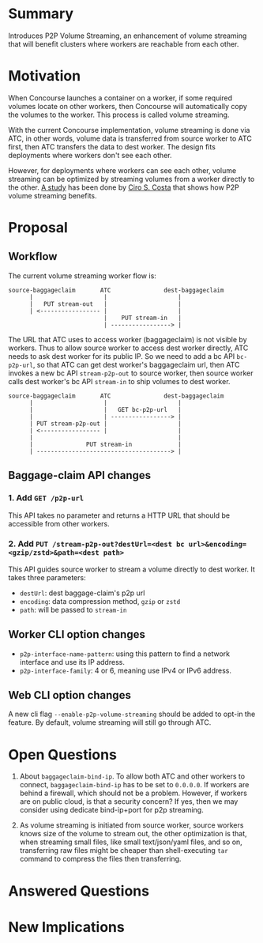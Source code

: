 # Summary

Introduces P2P Volume Streaming, an enhancement of volume streaming that will
benefit clusters where workers are reachable from each other.

# Motivation

When Concourse launches a container on a worker, if some required volumes locate
on other workers, then Concourse will automatically copy the volumes to the worker.
This process is called volume streaming.

With the current Concourse implementation, volume streaming is done via ATC, in
other words, volume data is transferred from source worker to ATC first, then 
ATC transfers the data to dest worker. The design fits deployments where workers
don't see each other.

However, for deployments where workers can see each other, volume streaming can be
optimized by streaming volumes from a worker directly to the other. [A study](https://ops.tips/notes/concourse-workers-streaming-improvements/) 
has been done by [Ciro S. Costa](https://github.com/cirocosta) that shows how P2P volume 
streaming benefits.


# Proposal

## Workflow

The current volume streaming worker flow is:

```                           
source-baggageclaim       ATC               dest-baggageclaim
      |                    |                    |
      |   PUT stream-out   |                    |
      | <----------------- |                    |
                           |    PUT stream-in   |
                           | -----------------> |
```

The URL that ATC uses to access worker (baggageclaim) is not visible by workers. Thus
to allow source worker to access dest worker directly, ATC needs to ask dest worker for
its public IP. So we need to add a bc API `bc-p2p-url`, so that ATC can get dest worker's
baggageclaim url, then ATC invokes a new bc API `stream-p2p-out` to source worker, then 
source worker calls dest worker's bc API `stream-in` to ship volumes to dest worker.

```                           
source-baggageclaim       ATC               dest-baggageclaim
      |                    |                    |
      |                    |   GET bc-p2p-url   |
      |                    | -----------------> |
      | PUT stream-p2p-out |                    |
      | <----------------- |                    |
      |                                         |
      |               PUT stream-in             |
      | --------------------------------------> |
```

## Baggage-claim API changes

### 1. Add `GET /p2p-url`

This API takes no parameter and returns a HTTP URL that should be accessible from other
workers.

### 2. Add `PUT /stream-p2p-out?destUrl=<dest bc url>&encoding=<gzip/zstd>&path=<dest path>`

This API guides source worker to stream a volume directly to dest worker. It takes three
parameters:

* `destUrl`: dest baggage-claim's p2p url
* `encoding`: data compression method, `gzip` or `zstd`
* `path`: will be passed to `stream-in`

## Worker CLI option changes

* `p2p-interface-name-pattern`: using this pattern to find a network interface and use its IP address.
* `p2p-interface-family`: 4 or 6, meaning use IPv4 or IPv6 address.

## Web CLI option changes

A new cli flag `--enable-p2p-volume-streaming` should be added to opt-in the feature. 
By default, volume streaming will still go through ATC.


# Open Questions

1. About `baggageclaim-bind-ip`. To allow both ATC and other workers to connect, `baggageclaim-bind-ip`
has to be set to `0.0.0.0`. If workers are behind a firewall, which should not be a problem. However, if 
workers are on public cloud, is that a security concern? If yes, then we may consider using dedicate
bind-ip+port for p2p streaming.

2. As volume streaming is initiated from source worker, source workers knows size of the volume to stream
out, the other optimization is that, when streaming small files, like small text/json/yaml files, and so on,
transferring raw files might be cheaper than shell-executing `tar` command to compress the files then transferring.


# Answered Questions


# New Implications

